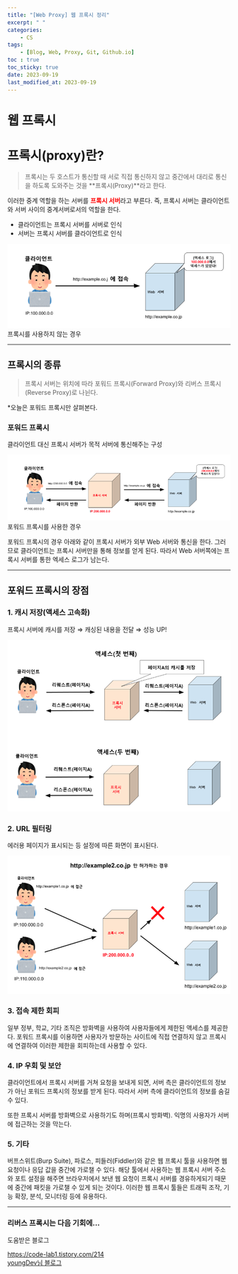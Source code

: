 ```yaml
---
title: "[Web Proxy] 웹 프록시 정리"
excerpt: " "
categories:
    - CS
tags:
    - [Blog, Web, Proxy, Git, Github.io]
toc : true
toc_sticky: true
date: 2023-09-19
last_modified_at: 2023-09-19
---
```


# 웹 프록시

# 프록시(proxy)란?

> 프록시는 두 호스트가 통신할 때 서로 직접 통신하지 않고 중간에서 대리로 통신을 하도록 도와주는 것을 **프록시(Proxy)**라고 한다.
> 

이러한 중계 역할을 하는 서버를 <span style="color:red; font-weight:bolder">프록시 서버</span>라고 부른다. 즉, 프록시 서버는 클라이언트와 서버 사이의 중계서버로서의 역할을 한다.

- 클라이언트는 프록시 서버를 서버로 인식
- 서버는 프록시 서버를 클라이언트로 인식

![프록시를 사용하지 않는 경우](/assets/img/2023-09-19-proxy/image-1.png)프록시를 사용하지 않는 경우

---

## 프록시의 종류

> 프록시 서버는 위치에 따라 포워드 프록시(Forward Proxy)와 리버스 프록시(Reverse Proxy)로 나뉜다.
> 

*오늘은 포워드 프록시만 살펴본다.

### 포워드 프록시

클라이언트 대신 프록시 서버가 목적 서버에 통신해주는 구성

![포워드 프록시를 사용한 경우](/assets/img/2023-09-19-proxy/image-2.png)포워드 프록시를 사용한 경우

포워드 프록시의 경우 아래와 같이 프록시 서버가 외부 Web 서버와 통신을 한다. 그러므로 클라이언트는 프록시 서버만을 통해 정보를 얻게 된다. 따라서 Web 서버쪽에는 프록시 서버를 통한 엑세스 로그가 남는다.

---

## 포워드 프록시의 장점

### 1. 캐시 저장(액세스 고속화)

프록시 서버에 캐시를 저장 ⇒ 캐싱된 내용을 전달 ⇒ 성능 UP!

![Untitled](/assets/img/2023-09-19-proxy/image-3.png)

### 2. URL 필터링

에러용 페이지가 표시되는 등 설정에 따른 화면이 표시된다.

![Untitled](/assets/img/2023-09-19-proxy/image-4.png)

### 3. 접속 제한 회피

일부 정부, 학교, 기타 조직은 방화벽을 사용하여 사용자들에게 제한된 액세스를 제공한다. 포워드 프록시를 이용하면 사용자가 방문하는 사이트에 직접 연결하지 않고 프록시에 연결하여 이러한 제한을 회피하는데 사용할 수 있다.

### 4. IP 우회 및 보안

클라이언트에서 프록시 서버를 거쳐 요청을 보내게 되면, 서버 측은 클라이언트의 정보가 아닌 포워드 프록시의 정보를 받게 된다. 따라서 서버 측에 클라이언트의 정보를 숨길 수 있다.

또한 프록시 서버를 방화벽으로 사용하기도 하며(프록시 방화벽). 익명의 사용자가 서버에 접근하는 것을 막는다.

### 5. 기타

버프스위트(Burp Suite), 파로스, 피들러(Fiddler)와 같은 웹 프록시 툴을 사용하면 웹 요청이나 응답 값을 중간에 가로챌 수 있다. 해당 툴에서 사용하는 웹 프록시 서버 주소와 포트 설정을 해주면 브라우저에서 보낸 웹 요청이 프록시 서버를 경유하게되기 때문에 중간에 패킷을 가로챌 수 있게 되는 것이다. 이러한 웹 프록시 툴들은 트래픽 조작, 기능 확장, 분석, 모니터링 등에 유용하다.

---

### 리버스 프록시는 다음 기회에…

도움받은 블로그 

<a href="https://code-lab1.tistory.com/214"> https://code-lab1.tistory.com/214 </a><br>
<a href="https://velog.io/@syoung125/%EA%B0%9C%EB%85%90%EA%B3%B5%EB%B6%80-%ED%94%84%EB%A1%9D%EC%8B%9Cproxy-%EC%84%9C%EB%B2%84%EB%9E%80"> youngDev님 블로그 </a>

